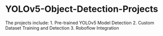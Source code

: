 # YOLOv5-Object-Detection-Projects
The projects include:  1. Pre-trained YOLOv5 Model Detection 2. Custom Dataset Training and Detection 3. Roboflow Integration
